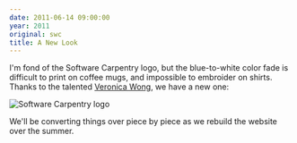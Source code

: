 ```yaml
---
date: 2011-06-14 09:00:00
year: 2011
original: swc
title: A New Look
---
```

<p>I'm fond of the Software Carpentry logo, but the blue-to-white color fade is difficult to print on coffee mugs, and impossible to embroider on shirts.  Thanks to the talented <a href="http://veronicawong.com/">Veronica Wong</a>, we have a new one:</p>
<p><img alt="Software Carpentry logo" src="{{site.github.url}}/files/2011/06/halfsize.png" /></p>
<p>We'll be converting things over piece by piece as we rebuild the website over the summer.</p>
